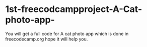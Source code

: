 <h1> 1st-freecodcampproject-A-Cat-photo-app-</h1>
You will get a full code for A cat photo app which is done in freecodecamp.org hope it will help you.
